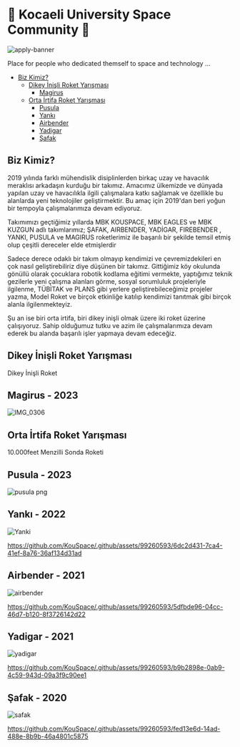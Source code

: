 #                         🚀 Kocaeli University Space Community 🚀

![apply-banner](https://github.com/KouSpace/.github/assets/99260593/3c7e436d-defb-4234-b60a-d2b5e127a2ec)

Place for people who dedicated themself to space and technology ...


* [Biz Kimiz?](#biz-kimiz?)
   * [Dikey İnişli Roket Yarışması](#dikey-inişli-roket-yarışması)
      * [Magirus](#magirus---2023)
   * [Orta İrtifa Roket Yarışması](#orta-irtifa-roket-yarismasi)
      * [Pusula](#pusula---2023)
      * [Yankı](#yankı---2022)
      * [Airbender](#airbender---2021)
      * [Yadigar](#yadigar---2021)
      * [Şafak](#şafak---2020)
    
## Biz Kimiz?

2019 yılında farklı mühendislik disiplinlerden birkaç uzay ve havacılık meraklısı arkadaşın kurduğu bir takımız. Amacımız ülkemizde ve dünyada yapılan uzay ve havacılıkla ilgili çalışmalara katkı sağlamak ve özellikle bu alanlarda yeni teknolojiler geliştirmektir. Bu amaç için 2019'dan beri yoğun bir tempoyla çalışmalarımıza devam ediyoruz.

 Takımımızı geçtiğimiz yıllarda MBK KOUSPACE, MBK EAGLES ve MBK KUZGUN adlı takımlarımız; ŞAFAK, AIRBENDER, YADİGAR, FIREBENDER , YANKI, PUSULA ve MAGIRUS roketlerimiz ile başarılı bir şekilde temsil etmiş olup çeşitli dereceler elde etmişlerdir

Sadece derece odaklı bir takım olmayıp kendimizi ve çevremizdekileri en çok nasıl geliştirebiliriz diye düşünen bir takımız. Gittiğimiz köy okulunda gönüllü olarak çocuklara robotik kodlama eğitimi vermekte, yaptığımız teknik gezilerle yeni çalışma alanları görme, sosyal sorumluluk projeleriyle ilgilenme, TÜBİTAK ve PLANS gibi yerlere geliştirebileceğimiz projeler yazma, Model Roket ve birçok etkinliğe katılıp kendimizi tanıtmak gibi birçok alanla ilgilenmekteyiz.

Şu an ise biri orta irtifa, biri dikey inişli olmak üzere iki roket üzerine çalışıyoruz. Sahip olduğumuz tutku ve azim ile çalışmalarımıza devam ederek bu alanda başarılı işler yapmaya devam edeceğiz.



## Dikey İnişli Roket Yarışması
Dikey İnişli Roket
## Magirus - 2023
![IMG_0306](https://github.com/KouSpace/.github/assets/99260593/e8fe6d80-de82-4c29-a4bc-ca6f38e4e6c3)

## Orta İrtifa Roket Yarışması
10.000feet Menzilli Sonda Roketi
## Pusula - 2023
![pusula png](https://github.com/KouSpace/.github/assets/99260593/97fd65cf-8ba1-4035-b166-592dd63930c6)

## Yankı - 2022
![Yanki](https://github.com/KouSpace/.github/assets/99260593/a34edd48-8969-4c2d-a898-4bf6747b3bca)

https://github.com/KouSpace/.github/assets/99260593/6dc2d431-7ca4-41ef-8a76-36af134d31ad

## Airbender - 2021

![airbender](https://github.com/KouSpace/.github/assets/99260593/265d4818-74b7-4816-91ad-47580a5d3661)

https://github.com/KouSpace/.github/assets/99260593/5dfbde96-04cc-46d7-b120-8f3726142d22

## Yadigar - 2021

![yadigar](https://github.com/KouSpace/.github/assets/99260593/18fa95c7-ab2b-4c57-b349-66332281df3b)

https://github.com/KouSpace/.github/assets/99260593/b9b2898e-0ab9-4c59-943d-09a3f9c90ee1

## Şafak - 2020

![safak](https://github.com/KouSpace/.github/assets/99260593/fb5f123c-5c77-4f45-8875-2eb0f97f3601)

https://github.com/KouSpace/.github/assets/99260593/fed13e6d-14ad-488e-8b9b-46a4801c5875

